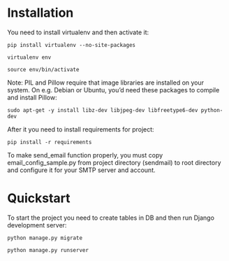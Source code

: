 # Installation

You need to install virtualenv and then activate it:

```pip install virtualenv --no-site-packages```

```virtualenv env```

```source env/bin/activate```

Note: PIL and Pillow require that image libraries are installed on your system. On e.g. Debian or Ubuntu, you’d need these packages to compile and install Pillow:

```sudo apt-get -y install libz-dev libjpeg-dev libfreetype6-dev python-dev```

After it you need to install requirements for project:

```pip install -r requirements```

To make send_email function properly, you must copy  email_config_sample.py from project directory (sendmail) to root directory and configure it for your SMTP server and account.
# Quickstart

To start the project you need to create tables in DB and then run Django development server:

```python manage.py migrate```

```python manage.py runserver```
